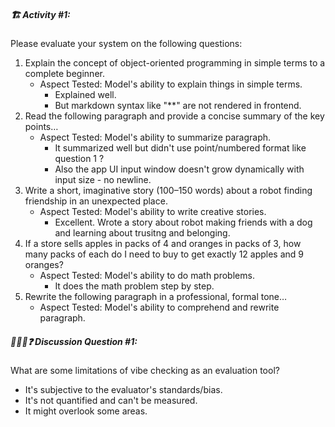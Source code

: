 ##### 🏗️ Activity #1:

Please evaluate your system on the following questions:

1. Explain the concept of object-oriented programming in simple terms to a complete beginner. 
    - Aspect Tested: Model's ability to explain things in simple terms. 
        - Explained well.
        - But markdown syntax like "**" are not rendered in frontend.
2. Read the following paragraph and provide a concise summary of the key points…
    - Aspect Tested:  Model's ability to summarize paragraph.
        - It summarized well but didn't use point/numbered format like question 1 ?
        - Also the app UI input window doesn't grow dynamically with input size - no newline.
3. Write a short, imaginative story (100–150 words) about a robot finding friendship in an unexpected place.
    - Aspect Tested: Model's ability to write creative stories. 
        - Excellent. Wrote a story about robot making friends with a dog and learning about trusitng and belonging.
4. If a store sells apples in packs of 4 and oranges in packs of 3, how many packs of each do I need to buy to get exactly 12 apples and 9 oranges?
    - Aspect Tested: Model's ability to do math problems.
        - It does the math problem step by step. 
5. Rewrite the following paragraph in a professional, formal tone…
    - Aspect Tested: Model's ability to comprehend and rewrite paragraph. 


##### 🧑‍🤝‍🧑❓ Discussion Question #1:

What are some limitations of vibe checking as an evaluation tool?
- It's subjective to the evaluator's standards/bias.
- It's not quantified and can't be measured. 
- It might overlook some areas.
